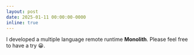 ```yaml
---
layout: post
date: 2025-01-11 00:00:00-0000
inline: true
---
```


I developed a multiple language remote runtime **Monolith**. Please feel free to have a try 😀.
